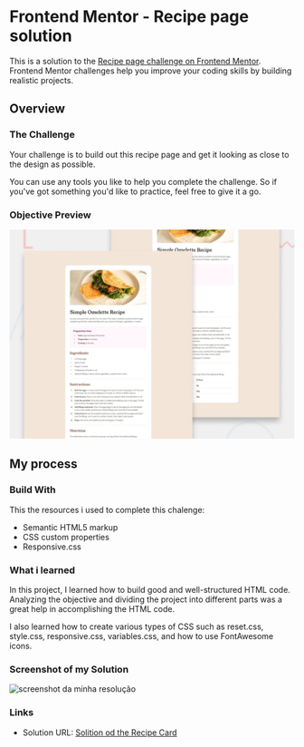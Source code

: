 # Frontend Mentor - Recipe page solution

This is a solution to the [Recipe page challenge on Frontend Mentor](https://www.frontendmentor.io/challenges/recipe-page-KiTsR8QQKm). Frontend Mentor challenges help you improve your coding skills by building realistic projects. 

## Overview

### The Challenge

Your challenge is to build out this recipe page and get it looking as close to the design as possible.

You can use any tools you like to help you complete the challenge. So if you've got something you'd like to practice, feel free to give it a go.

### Objective Preview

![desktop preview do desafio](./design/desktop-preview.jpg)

## My process

### Build With

This the resources i used to complete this chalenge:

- Semantic HTML5 markup
- CSS custom properties
- Responsive.css

### What i learned

In this project, I learned how to build good and well-structured HTML code. Analyzing the objective and dividing the project into different parts was a great help in accomplishing the HTML code.

I also learned how to create various types of CSS such as reset.css, style.css, responsive.css, variables.css, and how to use FontAwesome icons.

### Screenshot of my Solution

![screenshot da minha resolução](./design/Minha%20solução.gif)



### Links

- Solution URL: [Solition od the Recipe Card](https://your-solution-url.com)